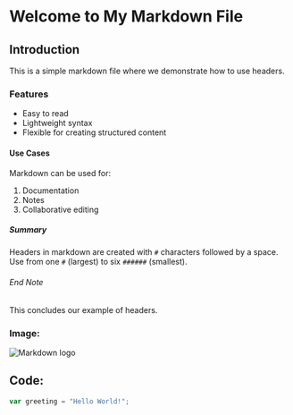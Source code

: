 
# Welcome to My Markdown File

## Introduction
This is a simple markdown file where we demonstrate how to use headers.

### Features
- Easy to read
- Lightweight syntax
- Flexible for creating structured content

#### Use Cases
Markdown can be used for:
1. Documentation
2. Notes
3. Collaborative editing

##### Summary
Headers in markdown are created with `#` characters followed by a space. Use from one `#` (largest) to six `######` (smallest).

###### End Note
This concludes our example of headers.

### Image:
![Markdown logo](https://encrypted-tbn0.gstatic.com/images?q=tbn:ANd9GcSbqj9Ii13d6hx5a9kyLnC5A8A96LDSaSZv_w&s)

## Code:
```javascript
var greeting = "Hello World!";

